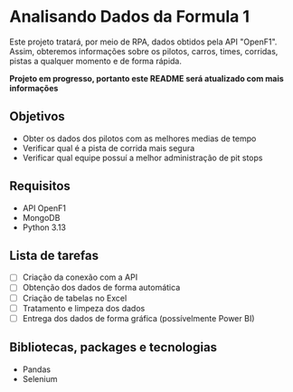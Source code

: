 # Analisando Dados da Formula 1

Este projeto tratará, por meio de RPA, dados obtidos pela API "OpenF1". Assim, obteremos informações sobre os pilotos, carros, times, corridas, pistas a qualquer momento e de forma rápida.

**Projeto em progresso, portanto este README será atualizado com mais informações**

## Objetivos
- Obter os dados dos pilotos com as melhores medias de tempo
- Verificar qual é a pista de corrida mais segura
- Verificar qual equipe possuí a melhor administração de pit stops

## Requisitos
- API OpenF1
- MongoDB
- Python 3.13

## Lista de tarefas
- [ ] Criação da conexão com a API
- [ ] Obtenção dos dados de forma automática
- [ ] Criação de tabelas no Excel
- [ ] Tratamento e limpeza dos dados
- [ ] Entrega dos dados de forma gráfica (possívelmente Power BI)

## Bibliotecas, packages e tecnologias
- Pandas
- Selenium